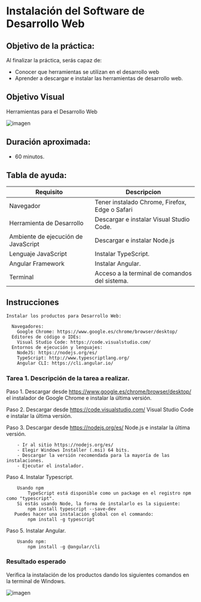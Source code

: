 # Instalación del Software de Desarrollo Web

## Objetivo de la práctica:
Al finalizar la práctica, serás capaz de:

- Conocer que herramientas se utilizan en el desarrollo web
- Aprender a descargar e instalar las herramientas de desarrollo web.

## Objetivo Visual 
Herramientas para el Desarrollo Web 

![imagen](Herramientas.png)

## Duración aproximada:
- 60 minutos.

## Tabla de ayuda:
| Requisito | Descripcion|
| --- | --- |
| Navegador | Tener instalado Chrome, Firefox, Edge o Safari |
| Herramienta de Desarrollo | Descargar e instalar Visual Studio Code. |
| Ambiente de ejecución de JavaScript | Descargar e instalar Node.js |
| Lenguaje JavaScript | Instalar TypeScript. |
| Angular Framework | Instalar Angular. |
| Terminal | Acceso a la terminal de comandos del sistema. |


## Instrucciones 
    Instalar los productos para Desarrollo Web:
    
      Navegadores:
        Google Chrome: https://www.google.es/chrome/browser/desktop/
      Editores de código o IDEs:
        Visual Studio Code: https://code.visualstudio.com/
      Entornos de ejecución y lenguajes:
        NodeJS: https://nodejs.org/es/ 
        TypeScript: http://www.typescriptlang.org/
        Angular CLI: https://cli.angular.io/


### Tarea 1. Descripción de la tarea a realizar.
Paso 1. Descargar desde https://www.google.es/chrome/browser/desktop/ el instalador de Google Chrome
        e instalar la última versión.

Paso 2. Descargar desde https://code.visualstudio.com/ Visual Studio Code e instalar la última versión.

Paso 3. Descargar desde https://nodejs.org/es/ Node.js e instalar la última versión.

        - Ir al sitio https://nodejs.org/es/
        - Elegir Windows Installer (.msi) 64 bits. 
        - Descargar la versión recomendada para la mayoría de las instalaciones.
        - Ejecutar el instalador.


Paso 4. Instalar Typescript.

        Usando npm
            TypeScript está disponible como un package en el registro npm como "typescript".
        Si estás usando Node, la forma de instalarlo es la siguiente:     
            npm install typescript --save-dev   
       Puedes hacer una instalación global con el commando:             
            npm install -g typescript

Paso 5. Instalar Angular.

        Usando npm:
            npm install -g @angular/cli

### Resultado esperado
Verifica la instalación de los productos dando los siguientes comandos en la terminal de Windows.

![imagen](Instalacion.png)

